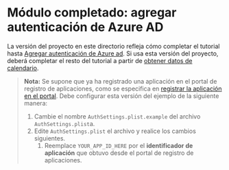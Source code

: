 # <a name="completed-module-add-azure-ad-authentication"></a>Módulo completado: agregar autenticación de Azure AD

La versión del proyecto en este directorio refleja cómo completar el tutorial hasta [Agregar autenticación de Azure ad](https://docs.microsoft.com/graph/tutorials/ios-swift?tutorial-step=3). Si usa esta versión del proyecto, deberá completar el resto del tutorial a partir de [obtener datos de calendario](https://docs.microsoft.com/graph/tutorials/ios-swift?tutorial-step=4).

> **Nota:** Se supone que ya ha registrado una aplicación en el portal de registro de aplicaciones, como se especifica en [registrar la aplicación en el portal](https://docs.microsoft.com/graph/tutorials/ios-swift?tutorial-step=2). Debe configurar esta versión del ejemplo de la siguiente manera:
>
> 1. Cambie el nombre `AuthSettings.plist.example` del archivo `AuthSettings.plist`a.
> 1. Edite `AuthSettings.plist` el archivo y realice los cambios siguientes.
>     1. Reemplace `YOUR_APP_ID_HERE` por el **identificador de aplicación** que obtuvo desde el portal de registro de aplicaciones.
